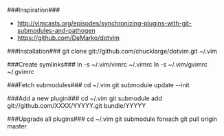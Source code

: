 ###Inspiration###
* http://vimcasts.org/episodes/synchronizing-plugins-with-git-submodules-and-pathogen
* https://github.com/DeMarko/dotvim

###Installation###
    git clone git://github.com/chucklarge/dotvim.git ~/.vim

###Create symlinks###
    ln -s ~/.vim/vimrc ~/.vimrc
    ln -s ~/.vim/gvimrc ~/.gvimrc

###Fetch submodules###
    cd ~/.vim
    git submodule update --init

###Add a new plugin###
    cd ~/.vim
    git submodule add git://github.com/XXXX/YYYYY.git bundle/YYYYY
    
###Upgrade all plugins###
    cd ~/.vim
    git submodule foreach git pull origin master